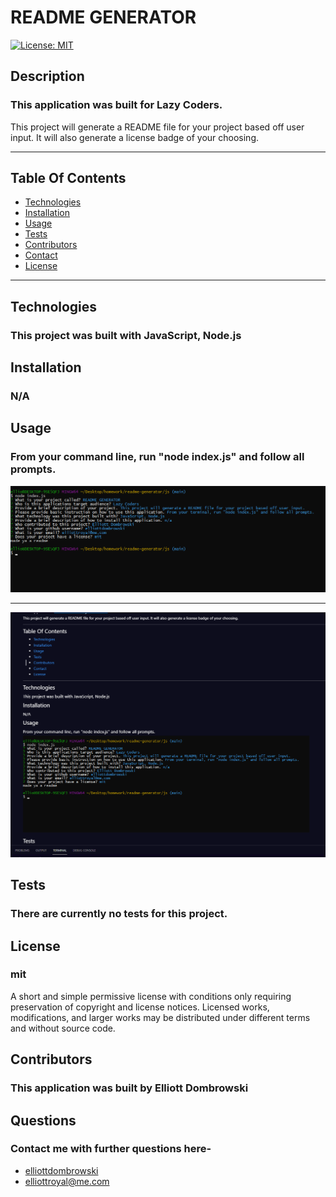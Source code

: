 # README GENERATOR
[![License: MIT](https://img.shields.io/badge/License-MIT-yellow.svg)](https://opensource.org/licenses/MIT)

## Description 

### This application was built for Lazy Coders.<br />
This project will generate a README file for your project based off user input. It will also generate a license badge of your choosing.<br />

---

## Table Of Contents
- [Technologies](#technologies)
- [Installation](#installation)
- [Usage](#usage)
- [Tests](#tests)
- [Contributors](#contributors)
- [Contact](#questions)
- [License](#license)

---

## Technologies 
### This project was built with JavaScript, Node.js<br />


## Installation 
### N/A<br />

## Usage
### From your command line, run "node index.js" and follow all prompts.<br />
![Screenshot](imgs/screenshot1.png)

---

![Screenshot](imgs/screenshot2.png)

## Tests
### There are currently no tests for this project.<br />

## License
### mit<br />
A short and simple permissive license with conditions only requiring preservation of copyright and license notices. Licensed works, modifications, and larger works may be distributed under different terms and without source code.

## Contributors 
### This application was built by Elliott Dombrowski<br />


## Questions
### Contact me with further questions here-
- [elliottdombrowski](https://github.com/elliottdombrowski)
- elliottroyal@me.com

